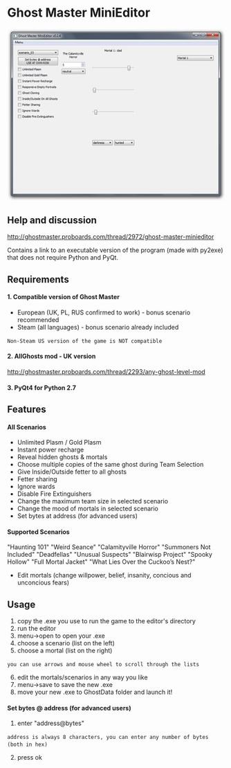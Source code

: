 # Ghost Master MiniEditor
![alt tag](https://raw.githubusercontent.com/xavomel/GM_MiniEditor/master/data/screen.PNG)

## Help and discussion
http://ghostmaster.proboards.com/thread/2972/ghost-master-minieditor

Contains a link to an executable version of the program (made with py2exe) that does not require Python and PyQt.

## Requirements
#### 1. Compatible version of Ghost Master
- European (UK, PL, RUS confirmed to work) - bonus scenario recommended
- Steam (all languages) - bonus scenario already included

`Non-Steam US version of the game is NOT compatible`

#### 2. AllGhosts mod - UK version
http://ghostmaster.proboards.com/thread/2293/any-ghost-level-mod

#### 3. PyQt4 for Python 2.7

## Features
#### All Scenarios
- Unlimited Plasm / Gold Plasm
- Instant power recharge
- Reveal hidden ghosts & mortals
- Choose multiple copies of the same ghost during Team Selection
- Give Inside/Outside fetter to all ghosts
- Fetter sharing
- Ignore wards
- Disable Fire Extinguishers
- Change the maximum team size in selected scenario
- Change the mood of mortals in selected scenario
- Set bytes at address (for advanced users) 

#### Supported Scenarios
"Haunting 101"
"Weird Seance"
"Calamityville Horror"
"Summoners Not Included"
"Deadfellas"
"Unusual Suspects"
"Blairwisp Project"
"Spooky Hollow"
"Full Mortal Jacket"
"What Lies Over the Cuckoo’s Nest?"
- Edit mortals (change willpower, belief, insanity, concious and unconcious fears)

## Usage
1. copy the .exe you use to run the game to the editor's directory
2. run the editor
3. menu->open to open your .exe
4. choose a scenario (list on the left)
5. choose a mortal    (list on the right)

`you can use arrows and mouse wheel to scroll through the lists`

6. edit the mortals/scenarios in any way you like
7. menu->save to save the new .exe
8. move your new .exe to GhostData folder and launch it!

#### Set bytes @ address (for advanced users)
1. enter "address@bytes"

`address is always 8 characters, you can enter any number of bytes (both in hex)`

2. press ok
